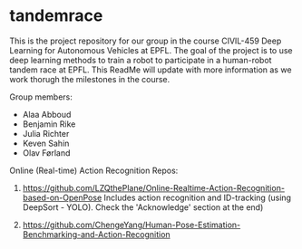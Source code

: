 # tandemrace

This is the project repository for our group in the course CIVIL-459 Deep Learning for Autonomous Vehicles at EPFL. The goal of the project is to use deep learning methods to train a robot to participate in a human-robot tandem race at EPFL. This ReadMe will update with more information as we work thorugh the milestones in the course.

Group members:

- Alaa Abboud
- Benjamin Rike
- Julia Richter
- Keven Sahin
- Olav Førland

Online (Real-time) Action Recognition Repos:

1) https://github.com/LZQthePlane/Online-Realtime-Action-Recognition-based-on-OpenPose
 Includes action recognition and ID-tracking (using DeepSort - YOLO). Check the 'Acknowledge' section at the end)

2) https://github.com/ChengeYang/Human-Pose-Estimation-Benchmarking-and-Action-Recognition
